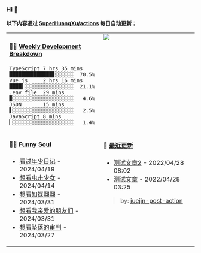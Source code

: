 
### Hi 👋

**以下内容通过 <a href="https://github.com/SuperHuangXu/SuperHuangXu/actions" target="_blank">SuperHuangXu/actions</a> 每日自动更新**；

<table width="800px">
<tr>
<td valign="top" width="50%">

#### 🏊‍♂️ <a href="https://gist.github.com/SuperHuangXu/d3e32e70ad1d22b5a3c5e8fc3c67dcc5" target="_blank">Weekly Development Breakdown</a>

```text
TypeScript 7 hrs 35 mins  ██████████████▊░░░░░░  70.5%
Vue.js     2 hrs 16 mins  ████▍░░░░░░░░░░░░░░░░  21.1%
.env file  29 mins        ▉░░░░░░░░░░░░░░░░░░░░   4.6%
JSON       15 mins        ▌░░░░░░░░░░░░░░░░░░░░   2.5%
JavaScript 8 mins         ▎░░░░░░░░░░░░░░░░░░░░   1.4%
```

</td>
<td valign="top" width="50%">
<a href="https://github.com/SuperHuangXu">
  <img align="center" src="https://github-readme-stats.vercel.app/api/top-langs/?username=SuperHuangXu&layout=compact&theme=radical" />
</a>
</td>
</tr>
<tr>
<td valign="top" width="50%">

#### 🤾‍♂️ <a href="https://www.douban.com/people/135404786/" target="_blank">Funny Soul</a>

* <a href='http://movie.douban.com/subject/34940879/' target='_blank'>看过年少日记</a> - 2024/04/19
* <a href='http://movie.douban.com/subject/30463492/' target='_blank'>想看电击少女</a> - 2024/04/14
* <a href='http://movie.douban.com/subject/35033657/' target='_blank'>想看如蝶翩翩</a> - 2024/03/31
* <a href='http://movie.douban.com/subject/26636816/' target='_blank'>想看我亲爱的朋友们</a> - 2024/03/31
* <a href='http://movie.douban.com/subject/35633650/' target='_blank'>想看坠落的审判</a> - 2024/03/27

</td>
<td valign="top" width="50%">

#### 🤾‍ <a href="https://juejin.cn/user/4142615541064046" target="_blank">最近更新</a>
  * <a href='https://juejin.cn/post/7091561831067566117' target='_blank'>测试文章2</a> - 2022/04/28 08:02
* <a href='https://juejin.cn/post/7091490504222703652' target='_blank'>测试文章</a> - 2022/04/28 03:25

> by: [juejin-post-action](https://github.com/SuperHuangXu/juejin-post-action)

</td>
</tr>
</table>
